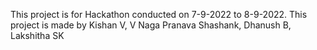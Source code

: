 This project is for Hackathon conducted on 7-9-2022 to 8-9-2022. This project is made by Kishan V, V Naga Pranava Shashank, Dhanush B, Lakshitha SK

